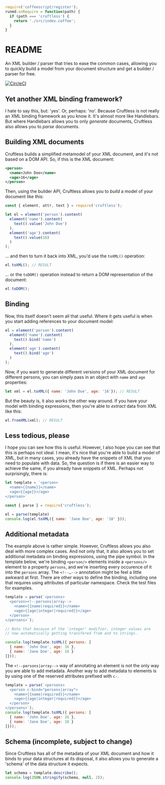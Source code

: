 ```javascript --hide
require('coffeescript/register');
runmd.onRequire = function(path) {
  if (path === 'cruftless') {
    return './src/index.coffee';
  }
}
```

# README

An XML builder / parser that tries to ease the common cases, allowing you to quickly build a model from your document structure and get a builder / parser for free. 

[![CircleCI](https://circleci.com/gh/wspringer/cruftless.svg?style=svg&circle-token=310415870909bda5fde99f144c9c06cf979abfa9)](https://circleci.com/gh/wspringer/cruftless)


## Yet another XML binding framework?

I hate to say this, but: 'yes'. Or, perhaps: 'no'. Because Cruftless is not really an XML binding framework as you know it. It's almost more like Handlebars. But where Handlebars allows you to only *generate* documents, Cruftless also allows you to *parse* documents. 

## Building XML documents

Cruftless builds a simplified metamodel of your XML document, and it's not based on a DOM API. So, if this is the XML document:

```xml
<person>
  <name>John Doe</name>
  <age>16</age>
</person>
```

Then, using the builder API, Cruftless allows you to *build* a model of your document like this:

```javascript --run simple
const { element, attr, text } = require('cruftless');

let el = element('person').content(
  element('name').content(
    text().value('John Doe')
  ),
  element('age').content(
    text().value(16)
  )
);
```

… and then to turn it back into XML, you'd use the `toXML()` operation:

```javascript --run simple
el.toXML(); // RESULT
```

… or the `toDOM()` operation instead to return a DOM representation of the document:

```javascript --run simple
el.toDOM(); 
```

## Binding

Now, this itself doesn't seem all that useful. Where it gets useful is when you start adding references to your document model:

```javascript --run simple
el = element('person').content(
  element('name').content(
    text().bind('name')
  ),
  element('age').content(
    text().bind('age')
  )
);
```

Now, if you want to generate different versions of your XML document for different persons, you can simply pass in an object with `name` and `age` properties:

```javascript --run simple
let xml = el.toXML({ name: 'John Doe', age: '16'}); // RESULT
```

But the beauty is, it also works the other way around. If you have your model with binding expressions, then you're able to *extract* data from XML like this:

```javascript --run simple
el.fromXML(xml); // RESULT
```

## Less tedious, please

I hope you can see how this is useful. However, I also hope you can see that this is perhaps not ideal. I mean, it's nice that you're able to build a model of XML, but in many cases, you already have the snippets of XML that you need to populate with data. So, the question is if there is an easier way to achieve the same, if you already have snippets of XML. Perhaps not surprisingly, there is:

```javascript --run simple
let template = `<person>
  <name>{{name}}</name>
  <age>{{age}}</age>
</person>`

const { parse } = require('cruftless');

el = parse(template)
console.log(el.toXML({ name: 'Jane Doe', age: '18' }));
```

## Additional metadata

The example above is rather simple. However, Cruftless allows you also deal with more complex cases. And not only that, it also allows you to set additional metadata on binding expressions, using the pipe symbol. In the template below, we're binding `<person/>` elements inside a `<persons/>` element to a property `persons`, and we're inserting every occurence of it into the `persons` array. The `<!--…-->` annotation might be feel a little awkward at first. There are other ways to define the binding, including one that requires using attributes of particular namespace. Check the test files for examples.

```javascript --run simple
template = parse(`<persons>
  <person><!--persons|array-->
    <name>{{name|required}}</name>
    <age>{{age|integer|required}}</age>
  </person>
</persons>`);

// Note that because of the 'integer' modifier, integer values are 
// now automatically getting transfered from and to strings.

console.log(template.toXML({ persons: [
  { name: 'John Doe', age: 16 },
  { name: 'Jane Doe', age: 18 }
]}));
```

The `<!--persons|array-->` way of annotating an element is not the only way you are able to add metadata. Another way to add metadata to elements is by using one of the reserved attributes prefixed with `c-`. 

```javascript --run simple
template = parse(`<persons>
  <person c-bind="persons|array">
    <name>{{name|required}}</name>
    <age>{{age|integer|required}}</age>
  </person>
</persons>`);
console.log(template.toXML({ persons: [
  { name: 'John Doe', age: 16 },
  { name: 'Jane Doe', age: 18 }
]}));
```

## Schema (incomplete, subject to change)

Since Cruftless has all of the metadata of your XML document and how it binds to your data structures at its disposal, it also allows you to generate a 'schema' of the data structure it expects. 
  
```javascript --run simple
let schema = template.describe();
console.log(JSON.stringify(schema, null, 2));
```  



